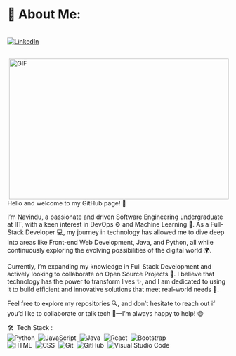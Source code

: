 <p>
  <h1 align="left"><b>💫 About Me:</b></h1>
</p>
<p align="justify">
<br>
<a href="https://www.linkedin.com/in/navindu-fernando-323688293/"><img src="https://img.shields.io/badge/linkedin-%230077B5.svg?&style=for-the-badge&logo=linkedin&logoColor=white" alt="LinkedIn" /></a>&nbsp;
</p>
<br>
 <img align="right" alt="GIF" src="https://github.com/abhisheknaiidu/abhisheknaiidu/blob/master/code.gif?raw=true" width="500" height="320" />
 
Hello and welcome to my GitHub page! 👋

I’m Navindu, a passionate and driven Software Engineering undergraduate at IIT, with a keen interest in DevOps ⚙️ and Machine Learning 🤖. As a Full-Stack Developer 💻, my journey in technology has allowed me to dive deep into areas like Front-end Web Development, Java, and Python, all while continuously exploring the evolving possibilities of the digital world 🌍.

Currently, I’m expanding my knowledge in Full Stack Development and actively looking to collaborate on Open Source Projects 🤝. I believe that technology has the power to transform lives ✨, and I am dedicated to using it to build efficient and innovative solutions that meet real-world needs 🔧.

Feel free to explore my repositories 🔍, and don’t hesitate to reach out if you’d like to collaborate or talk tech 💬—I’m always happy to help! 😄

🛠 &nbsp;Tech Stack :<br>
![Python](https://img.shields.io/badge/-Python-05122A?style=flat&logo=python)&nbsp;
![JavaScript](https://img.shields.io/badge/-JavaScript-05122A?style=flat&logo=javascript)&nbsp;
![Java](https://img.shields.io/badge/-Java-05122A?style=flat&logo=Java&logoColor=FFA518)&nbsp;
![React](https://img.shields.io/badge/-React-05122A?style=flat&logo=react)&nbsp;
![Bootstrap](https://img.shields.io/badge/-Bootstrap-05122A?style=flat&logo=bootstrap&logoColor=563D7C)\
![HTML](https://img.shields.io/badge/-HTML-05122A?style=flat&logo=HTML5)&nbsp;
![CSS](https://img.shields.io/badge/-CSS-05122A?style=flat&logo=CSS3&logoColor=1572B6)&nbsp;
![Git](https://img.shields.io/badge/-Git-05122A?style=flat&logo=git)&nbsp;
![GitHub](https://img.shields.io/badge/-GitHub-05122A?style=flat&logo=github)&nbsp;
![Visual Studio Code](https://img.shields.io/badge/-Visual%20Studio%20Code-05122A?style=flat&logo=visual-studio-code&logoColor=007ACC)&nbsp;
